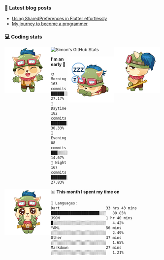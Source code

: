 ### 📘 Latest blog posts

<!-- BLOG-POST-LIST:START -->
- [Using SharedPreferences in Flutter effortlessly](http://blog.simonit.dev/2020/07/15/Using-SharedPreferences-in-Flutter-effortlessly/)
- [My journey to become a programmer](http://blog.simonit.dev/2018/07/14/My-journey-to-become-a-programmer/)
<!-- BLOG-POST-LIST:END -->

### 💻 Coding stats
<img align="right" src="https://raw.githubusercontent.com/simonpham/simonpham/master/assets/images/6kiur.gif" >


<img align="left" src="https://raw.githubusercontent.com/simonpham/simonpham/master/assets/images/5kiur.gif" >

![Simon's GitHub Stats](https://github-readme-stats-obu2qdcs2.vercel.app/api?username=simonpham)

<img align="right" src="https://raw.githubusercontent.com/simonpham/simonpham/master/assets/images/4kiur.gif" >

<!--START_SECTION:waka-->
**I'm an early 🐤** 

```text
🌞 Morning    163 commits    ██████░░░░░░░░░░░░░░░░░░░   27.17% 
🌆 Daytime    182 commits    ███████░░░░░░░░░░░░░░░░░░   30.33% 
🌃 Evening    88 commits     ███░░░░░░░░░░░░░░░░░░░░░░   14.67% 
🌙 Night      167 commits    ███████░░░░░░░░░░░░░░░░░░   27.83%

```


<img align="left" src="https://raw.githubusercontent.com/simonpham/simonpham/master/assets/images/19kiur.gif" >📊 **This month I spent my time on** 

```text
💬 Languages: 
Dart                     33 hrs 43 mins      ██████████████████████░░░   88.85% 
JSON                     1 hr 40 mins        █░░░░░░░░░░░░░░░░░░░░░░░░   4.42% 
YAML                     56 mins             ░░░░░░░░░░░░░░░░░░░░░░░░░   2.49% 
Other                    37 mins             ░░░░░░░░░░░░░░░░░░░░░░░░░   1.65% 
Markdown                 27 mins             ░░░░░░░░░░░░░░░░░░░░░░░░░   1.21%

```


<!--END_SECTION:waka-->
